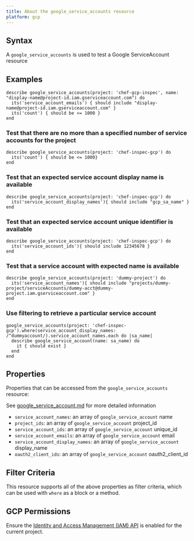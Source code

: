 ```yaml
---
title: About the google_service_accounts resource
platform: gcp
---
```


## Syntax
A `google_service_accounts` is used to test a Google ServiceAccount resource

## Examples
```
describe google_service_accounts(project: 'chef-gcp-inspec', name: "display-name@project-id.iam.gserviceaccount.com") do
  its('service_account_emails') { should include "display-name@project-id.iam.gserviceaccount.com" }
  its('count') { should be <= 1000 }
end
```

### Test that there are no more than a specified number of service accounts for the project

    describe google_service_accounts(project: 'chef-inspec-gcp') do
      its('count') { should be <= 1000}
    end

### Test that an expected service account display name is available

    describe google_service_accounts(project: 'chef-inspec-gcp') do
      its('service_account_display_names'){ should include "gcp_sa_name" }
    end
    
### Test that an expected service account unique identifier is available

    describe google_service_accounts(project: 'chef-inspec-gcp') do
      its('service_account_ids'){ should include 12345678 }
    end    

### Test that a service account with expected name is available

    describe google_service_accounts(project: 'dummy-project') do
      its('service_account_names'){ should include "projects/dummy-project/serviceAccounts/dummy-acct@dummy-project.iam.gserviceaccount.com" }
    end

### Use filtering to retrieve a particular service account

    google_service_accounts(project: 'chef-inspec-gcp').where(service_account_display_names: /^dummyaccount/).service_account_names.each do |sa_name|
      describe google_service_account(name: sa_name) do
        it { should exist }
      end
    end

## Properties
Properties that can be accessed from the `google_service_accounts` resource:

See [google_service_account.md](google_service_account.md) for more detailed information
  * `service_account_names`: an array of `google_service_account` name
  * `project_ids`: an array of `google_service_account` project_id
  * `service_account_ids`: an array of `google_service_account` unique_id
  * `service_account_emails`: an array of `google_service_account` email
  * `service_account_display_names`: an array of `google_service_account` display_name
  * `oauth2_client_ids`: an array of `google_service_account` oauth2_client_id

## Filter Criteria
This resource supports all of the above properties as filter criteria, which can be used
with `where` as a block or a method.

## GCP Permissions

Ensure the [Identity and Access Management (IAM) API](https://console.cloud.google.com/apis/library/iam.googleapis.com/) is enabled for the current project.
